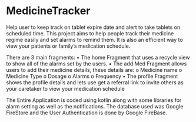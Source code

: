 # MedicineTracker
Help user to keep track on tablet expire date and alert to take tablets on scheduled time.
This project aims to help people track their medicine regime easily and set alarms to remind them.
It is also an efficient way to view your patients or family’s medication schedule.

There are 3 main fragments:
•	The home Fragment that uses a recycle view to show all of the alarms set by the users.
•	The add Med Fragment allows users to add their medicine details, these details are: 
o	Medicine name
o	Medicine Type
o	Dosage
o	Alarms
o	Frequency
•	The profile Fragment shows the profile details and lets use get a referral link to invite others as your caretaker to view your medication schedule 

The Entire Application is coded using kotlin along with some libraries for alarm setting as well as the notifications.
The database used was Google FireStore and the User Authentication is done by Google FireBase.
